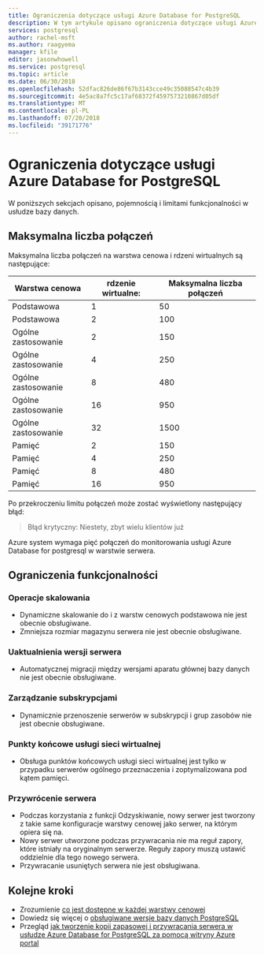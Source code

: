 ```yaml
---
title: Ograniczenia dotyczące usługi Azure Database for PostgreSQL
description: W tym artykule opisano ograniczenia dotyczące usługi Azure Database for PostgreSQL, takie jak liczba połączeń i opcje aparatu magazynu.
services: postgresql
author: rachel-msft
ms.author: raagyema
manager: kfile
editor: jasonwhowell
ms.service: postgresql
ms.topic: article
ms.date: 06/30/2018
ms.openlocfilehash: 52dfac826de86f67b3143cce49c35088547c4b39
ms.sourcegitcommit: 4e5ac8a7fc5c17af68372f4597573210867d05df
ms.translationtype: MT
ms.contentlocale: pl-PL
ms.lasthandoff: 07/20/2018
ms.locfileid: "39171776"
---
```

# <a name="limitations-in-azure-database-for-postgresql"></a>Ograniczenia dotyczące usługi Azure Database for PostgreSQL
W poniższych sekcjach opisano, pojemnością i limitami funkcjonalności w usłudze bazy danych.

## <a name="maximum-connections"></a>Maksymalna liczba połączeń
Maksymalna liczba połączeń na warstwa cenowa i rdzeni wirtualnych są następujące: 

|**Warstwa cenowa**| **rdzenie wirtualne:**| **Maksymalna liczba połączeń** |
|---|---|---|
|Podstawowa| 1| 50 |
|Podstawowa| 2| 100 |
|Ogólne zastosowanie| 2| 150|
|Ogólne zastosowanie| 4| 250|
|Ogólne zastosowanie| 8| 480|
|Ogólne zastosowanie| 16| 950|
|Ogólne zastosowanie| 32| 1500|
|Pamięć| 2| 150|
|Pamięć| 4| 250|
|Pamięć| 8| 480|
|Pamięć| 16| 950|

Po przekroczeniu limitu połączeń może zostać wyświetlony następujący błąd:
> Błąd krytyczny: Niestety, zbyt wielu klientów już

Azure system wymaga pięć połączeń do monitorowania usługi Azure Database for postgresql w warstwie serwera. 

## <a name="functional-limitations"></a>Ograniczenia funkcjonalności
### <a name="scale-operations"></a>Operacje skalowania
- Dynamiczne skalowanie do i z warstw cenowych podstawowa nie jest obecnie obsługiwane.
- Zmniejsza rozmiar magazynu serwera nie jest obecnie obsługiwane.

### <a name="server-version-upgrades"></a>Uaktualnienia wersji serwera
- Automatycznej migracji między wersjami aparatu głównej bazy danych nie jest obecnie obsługiwane.

### <a name="subscription-management"></a>Zarządzanie subskrypcjami
- Dynamicznie przenoszenie serwerów w subskrypcji i grup zasobów nie jest obecnie obsługiwane.

### <a name="vnet-service-endpoints"></a>Punkty końcowe usługi sieci wirtualnej
- Obsługa punktów końcowych usługi sieci wirtualnej jest tylko w przypadku serwerów ogólnego przeznaczenia i zoptymalizowana pod kątem pamięci.

### <a name="restoring-a-server"></a>Przywrócenie serwera
- Podczas korzystania z funkcji Odzyskiwanie, nowy serwer jest tworzony z takie same konfiguracje warstwy cenowej jako serwer, na którym opiera się na.
- Nowy serwer utworzone podczas przywracania nie ma reguł zapory, które istniały na oryginalnym serwerze. Reguły zapory muszą ustawić oddzielnie dla tego nowego serwera.
- Przywracanie usuniętych serwera nie jest obsługiwana.

## <a name="next-steps"></a>Kolejne kroki
- Zrozumienie [co jest dostępne w każdej warstwy cenowej](concepts-pricing-tiers.md)
- Dowiedz się więcej o [obsługiwane wersje bazy danych PostgreSQL](concepts-supported-versions.md)
- Przegląd [jak tworzenie kopii zapasowej i przywracania serwera w usłudze Azure Database for PostgreSQL za pomocą witryny Azure portal](howto-restore-server-portal.md)
